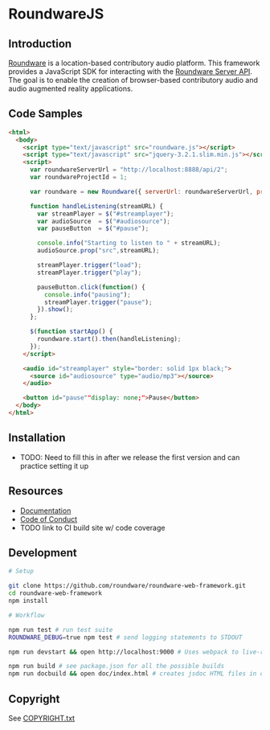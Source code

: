 # RoundwareJS

## Introduction

[Roundware](http://roundware.org/) is a location-based contributory audio platform. This framework provides a JavaScript SDK for interacting with the [Roundware Server API](https://github.com/roundware/roundware-server). The goal is to enable the creation of browser-based contributory audio and audio augmented reality applications.

## Code Samples

```html
<html>
  <body>
    <script type="text/javascript" src="roundware.js"></script>
    <script type="text/javascript" src="jquery-3.2.1.slim.min.js"></script>
    <script>
      var roundwareServerUrl = "http://localhost:8888/api/2";
      var roundwareProjectId = 1;

      var roundware = new Roundware({ serverUrl: roundwareServerUrl, projectId: roundwareProjectId });

      function handleListening(streamURL) {
        var streamPlayer = $("#streamplayer");
        var audioSource  = $("#audiosource");
        var pauseButton  = $("#pause");

        console.info("Starting to listen to " + streamURL);
        audioSource.prop("src",streamURL);

        streamPlayer.trigger("load");
        streamPlayer.trigger("play");

        pauseButton.click(function() {
          console.info("pausing");
          streamPlayer.trigger("pause");
        }).show();
      };

      $(function startApp() {
        roundware.start().then(handleListening);
      });
    </script>

    <audio id="streamplayer" style="border: solid 1px black;">
      <source id="audiosource" type="audio/mp3"></source>
    </audio>

    <button id="pause""display: none;">Pause</button>
  </body>
</html>
```

## Installation

* TODO: Need to fill this in after we release the first version and can practice setting it up

## Resources

* [Documentation](https://roundware.github.io/roundware-web-framework/)
* [Code of Conduct](https://github.com/roundware/roundware-web-framework/blob/master/CODE_OF_CONDIUCT.md)
* TODO link to CI build site w/ code coverage

## Development

```bash
# Setup

git clone https://github.com/roundware/roundware-web-framework.git
cd roundware-web-framework
npm install

# Workflow

npm run test # run test suite
ROUNDWARE_DEBUG=true npm test # send logging statements to STDOUT

npm run devstart && open http://localhost:9000 # Uses webpack to live-reload source code in your browser

npm run build # see package.json for all the possible builds
npm run docbuild && open doc/index.html # creates jsdoc HTML files in doc/
```

## Copyright

See [COPYRIGHT.txt]()
